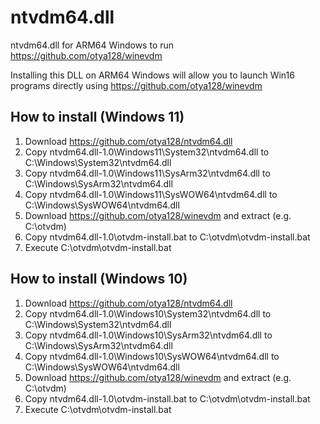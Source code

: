 # ntvdm64.dll
ntvdm64.dll for ARM64 Windows to run https://github.com/otya128/winevdm

Installing this DLL on ARM64 Windows will allow you to launch Win16 programs directly using https://github.com/otya128/winevdm

## How to install (Windows 11)

1. Download https://github.com/otya128/ntvdm64.dll
2. Copy ntvdm64.dll-1.0\Windows11\System32\ntvdm64.dll to C:\Windows\System32\ntvdm64.dll
3. Copy ntvdm64.dll-1.0\Windows11\SysArm32\ntvdm64.dll to C:\Windows\SysArm32\ntvdm64.dll
4. Copy ntvdm64.dll-1.0\Windows11\SysWOW64\ntvdm64.dll to C:\Windows\SysWOW64\ntvdm64.dll
5. Download https://github.com/otya128/winevdm and extract (e.g. C:\otvdm\)
6. Copy ntvdm64.dll-1.0\otvdm-install.bat to C:\otvdm\otvdm-install.bat
7. Execute C:\otvdm\otvdm-install.bat

## How to install (Windows 10)

1. Download https://github.com/otya128/ntvdm64.dll
2. Copy ntvdm64.dll-1.0\Windows10\System32\ntvdm64.dll to C:\Windows\System32\ntvdm64.dll
3. Copy ntvdm64.dll-1.0\Windows10\SysArm32\ntvdm64.dll to C:\Windows\SysArm32\ntvdm64.dll
4. Copy ntvdm64.dll-1.0\Windows10\SysWOW64\ntvdm64.dll to C:\Windows\SysWOW64\ntvdm64.dll
5. Download https://github.com/otya128/winevdm and extract (e.g. C:\otvdm\)
6. Copy ntvdm64.dll-1.0\otvdm-install.bat to C:\otvdm\otvdm-install.bat
7. Execute C:\otvdm\otvdm-install.bat
